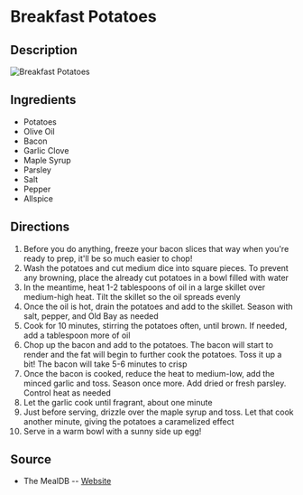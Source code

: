 # Breakfast Potatoes

## Description
![Breakfast Potatoes](https://www.themealdb.com/images/media/meals/1550441882.jpg "Breakfast Potatoes")

## Ingredients
- Potatoes
- Olive Oil
- Bacon
- Garlic Clove
- Maple Syrup
- Parsley
- Salt
- Pepper
- Allspice

## Directions
1. Before you do anything, freeze your bacon slices that way when you're ready to prep, it'll be so much easier to chop!
2. Wash the potatoes and cut medium dice into square pieces. To prevent any browning, place the already cut potatoes in a bowl filled with water
3. In the meantime, heat 1-2 tablespoons of oil in a large skillet over medium-high heat. Tilt the skillet so the oil spreads evenly
4. Once the oil is hot, drain the potatoes and add to the skillet. Season with salt, pepper, and Old Bay as needed
5. Cook for 10 minutes, stirring the potatoes often, until brown. If needed, add a tablespoon more of oil
6. Chop up the bacon and add to the potatoes. The bacon will start to render and the fat will begin to further cook the potatoes. Toss it up a bit! The bacon will take 5-6 minutes to crisp
7. Once the bacon is cooked, reduce the heat to medium-low, add the minced garlic and toss. Season once more. Add dried or fresh parsley. Control heat as needed
8. Let the garlic cook until fragrant, about one minute
9. Just before serving, drizzle over the maple syrup and toss. Let that cook another minute, giving the potatoes a caramelized effect
10. Serve in a warm bowl with a sunny side up egg!

## Source

- The MealDB -- [Website](https://themealdb.com/)
